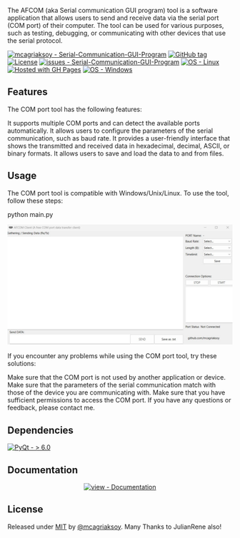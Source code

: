 The AFCOM (aka Serial communication GUI program) tool is a software application that allows users to send and receive data via the serial port (COM port) of their computer. 
The tool can be used for various purposes, such as testing, debugging, or communicating with other devices that use the serial protocol.


<a href="https://github.com/mcagriaksoy/Serial-Communication-GUI-Program" title="Go to GitHub repo"><img src="https://img.shields.io/static/v1?label=mcagriaksoy&message=Serial-Communication-GUI-Program&color=blue&logo=github" alt="mcagriaksoy - Serial-Communication-GUI-Program"></a>
<a href="https://github.com/mcagriaksoy/Serial-Communication-GUI-Program/releases/"><img src="https://img.shields.io/github/tag/mcagriaksoy/Serial-Communication-GUI-Program?include_prereleases=&sort=semver&color=blue" alt="GitHub tag"></a>
<a href="#license"><img src="https://img.shields.io/badge/License-MIT-blue" alt="License"></a>
<a href="https://github.com/mcagriaksoy/Serial-Communication-GUI-Program/issues"><img src="https://img.shields.io/github/issues/mcagriaksoy/Serial-Communication-GUI-Program" alt="issues - Serial-Communication-GUI-Program"></a>
[![OS - Linux](https://img.shields.io/badge/OS-Linux-blue?logo=linux&logoColor=white)](https://www.linux.org/ "Go to Linux homepage")
[![Hosted with GH Pages](https://img.shields.io/badge/Hosted_with-GitHub_Pages-blue?logo=github&logoColor=white)](https://pages.github.com/ "Go to GitHub Pages homepage")
[![OS - Windows](https://img.shields.io/badge/OS-Windows-blue?logo=windows&logoColor=white)](https://www.microsoft.com/ "Go to Microsoft homepage")

## Features
The COM port tool has the following features:

It supports multiple COM ports and can detect the available ports automatically.
It allows users to configure the parameters of the serial communication, such as baud rate.
It provides a user-friendly interface that shows the transmitted and received data in hexadecimal, decimal, ASCII, or binary formats.
It allows users to save and load the data to and from files.

## Usage
The COM port tool is compatible with Windows/Unix/Linux. 
To use the tool, follow these steps:

python main.py

![Project](https://github.com/mcagriaksoy/Serial-Communication-GUI-Program/blob/master/img/screenshot.jpg)

If you encounter any problems while using the COM port tool, try these solutions:

Make sure that the COM port is not used by another application or device.
Make sure that the parameters of the serial communication match with those of the device you are communicating with.
Make sure that you have sufficient permissions to access the COM port.
If you have any questions or feedback, please contact me.
## Dependencies
[![PyQt - > 6.0](https://img.shields.io/badge/PyQt->_6.0-2ea44f)](https://wiki.python.org/moin/PyQt)

<h2>Documentation</h2>
<div align="center">
<a href="/docs/" title="Go to project documentation"><img src="https://img.shields.io/badge/view-Documentation-blue?style=for-the-badge" alt="view - Documentation"></a>

</div>
<h2>License</h2>
Released under <a href="/LICENSE">MIT</a> by <a href="https://github.com/mcagriaksoy">@mcagriaksoy</a>.
Many Thanks to JulianRene also!

